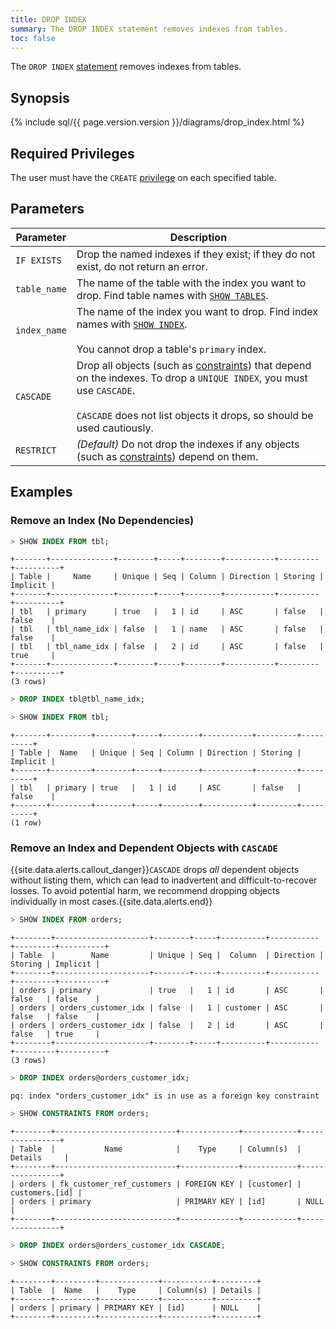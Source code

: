 ```yaml
---
title: DROP INDEX
summary: The DROP INDEX statement removes indexes from tables.
toc: false
---
```


The `DROP INDEX` [statement](sql-statements.html) removes indexes from tables.

<div id="toc"></div>

## Synopsis

<div>
{% include sql/{{ page.version.version }}/diagrams/drop_index.html %}
</div>

## Required Privileges

The user must have the `CREATE` [privilege](privileges.html) on each specified table.

## Parameters

| Parameter | Description |
|-----------|-------------|
| `IF EXISTS`	| Drop the named indexes if they exist; if they do not exist, do not return an error.|
| `table_name`	| The name of the table with the index you want to drop. Find table names with [`SHOW TABLES`](show-tables.html).|
| `index_name`	| The name of the index you want to drop. Find index names with [`SHOW INDEX`](show-index.html).<br/><br/>You cannot drop a table's `primary` index.|
| `CASCADE`	| Drop all objects (such as [constraints](constraints.html)) that depend on the indexes. To drop a `UNIQUE INDEX`, you must use `CASCADE`.<br><br>`CASCADE` does not list objects it drops, so should be used cautiously.|
| `RESTRICT`	| _(Default)_ Do not drop the indexes if any objects (such as [constraints](constraints.html)) depend on them.|

## Examples

### Remove an Index (No Dependencies)
~~~ sql
> SHOW INDEX FROM tbl;
~~~
~~~
+-------+--------------+--------+-----+--------+-----------+---------+----------+
| Table |     Name     | Unique | Seq | Column | Direction | Storing | Implicit |
+-------+--------------+--------+-----+--------+-----------+---------+----------+
| tbl   | primary      | true   |   1 | id     | ASC       | false   | false    |
| tbl   | tbl_name_idx | false  |   1 | name   | ASC       | false   | false    |
| tbl   | tbl_name_idx | false  |   2 | id     | ASC       | false   | true     |
+-------+--------------+--------+-----+--------+-----------+---------+----------+
(3 rows)
~~~
~~~ sql
> DROP INDEX tbl@tbl_name_idx;

> SHOW INDEX FROM tbl;
~~~
~~~
+-------+---------+--------+-----+--------+-----------+---------+----------+
| Table |  Name   | Unique | Seq | Column | Direction | Storing | Implicit |
+-------+---------+--------+-----+--------+-----------+---------+----------+
| tbl   | primary | true   |   1 | id     | ASC       | false   | false    |
+-------+---------+--------+-----+--------+-----------+---------+----------+
(1 row)
~~~

### Remove an Index and Dependent Objects with `CASCADE`

{{site.data.alerts.callout_danger}}<code>CASCADE</code> drops <em>all</em> dependent objects without listing them, which can lead to inadvertent and difficult-to-recover losses. To avoid potential harm, we recommend dropping objects individually in most cases.{{site.data.alerts.end}}

~~~ sql
> SHOW INDEX FROM orders;
~~~
~~~
+--------+---------------------+--------+-----+----------+-----------+---------+----------+
| Table  |        Name         | Unique | Seq |  Column  | Direction | Storing | Implicit |
+--------+---------------------+--------+-----+----------+-----------+---------+----------+
| orders | primary             | true   |   1 | id       | ASC       | false   | false    |
| orders | orders_customer_idx | false  |   1 | customer | ASC       | false   | false    |
| orders | orders_customer_idx | false  |   2 | id       | ASC       | false   | true     |
+--------+---------------------+--------+-----+----------+-----------+---------+----------+
(3 rows)
~~~
~~~ sql
> DROP INDEX orders@orders_customer_idx;
~~~
~~~
pq: index "orders_customer_idx" is in use as a foreign key constraint
~~~
~~~ sql
> SHOW CONSTRAINTS FROM orders;
~~~
~~~
+--------+---------------------------+-------------+------------+----------------+
| Table  |           Name            |    Type     | Column(s)  |    Details     |
+--------+---------------------------+-------------+------------+----------------+
| orders | fk_customer_ref_customers | FOREIGN KEY | [customer] | customers.[id] |
| orders | primary                   | PRIMARY KEY | [id]       | NULL           |
+--------+---------------------------+-------------+------------+----------------+
~~~
~~~ sql
> DROP INDEX orders@orders_customer_idx CASCADE;

> SHOW CONSTRAINTS FROM orders;
~~~
~~~
+--------+---------+-------------+-----------+---------+
| Table  |  Name   |    Type     | Column(s) | Details |
+--------+---------+-------------+-----------+---------+
| orders | primary | PRIMARY KEY | [id]      | NULL    |
+--------+---------+-------------+-----------+---------+
~~~
